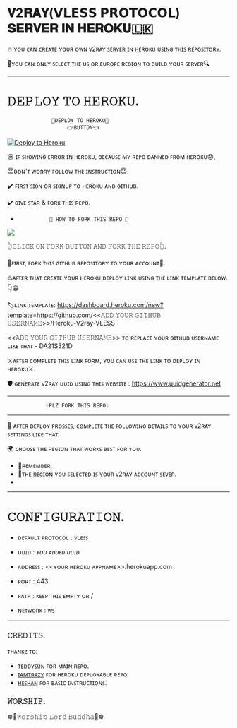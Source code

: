 # 𝐕2𝐑𝐀𝐘(𝗩𝗟𝗘𝗦𝗦 𝗣𝗥𝗢𝗧𝗢𝗖𝗢𝗟) 𝐒𝐄𝐑𝐕𝐄𝐑 𝐈𝐍 𝐇𝐄𝐑𝐎𝐊𝐔🇱🇰

🔥 ʏᴏᴜ ᴄᴀɴ ᴄʀᴇᴀᴛᴇ ʏᴏᴜʀ ᴏᴡɴ ᴠ2ʀᴀʏ ꜱᴇʀᴠᴇʀ ɪɴ ʜᴇʀᴏᴋᴜ ᴜꜱɪɴɢ ᴛʜɪꜱ ʀᴇᴘᴏꜱɪᴛᴏʀʏ.

🔎ʏᴏᴜ ᴄᴀɴ ᴏɴʟʏ ꜱᴇʟᴇᴄᴛ ᴛʜᴇ ᴜꜱ ᴏʀ ᴇᴜʀᴏᴘᴇ ʀᴇɢɪᴏɴ ᴛᴏ ʙᴜɪʟᴅ ʏᴏᴜʀ ꜱᴇʀᴠᴇʀ🔍

___

# 𝙳𝙴𝙿𝙻𝙾𝚈 𝚃𝙾 𝙷𝙴𝚁𝙾𝙺𝚄.

                  🔮𝙳𝙴𝙿𝙻𝙾𝚈 𝚃𝙾 𝙷𝙴𝚁𝙾𝙺𝚄🔮   
                       👉𝙱𝚄𝚃𝚃𝙾𝙽👈

<p><a href="https://dashboard.heroku.com/new?template=https://github.com/DA21S321D/heroku-v2ray"> <img src="https://www.herokucdn.com/deploy/button.svg" alt="Deploy to Heroku" /></a></p>

😒 ɪꜰ ꜱʜᴏᴡɪɴɢ ᴇʀʀᴏʀ ɪɴ ʜᴇʀᴏᴋᴜ, ʙᴇᴄᴀᴜꜱᴇ ᴍʏ ʀᴇᴘᴏ ʙᴀɴɴᴇᴅ ꜰʀᴏᴍ ʜᴇʀᴏᴋᴜ😡,

😇ᴅᴏɴ'ᴛ ᴡᴏʀʀʏ ꜰᴏʟʟᴏᴡ ᴛʜᴇ ɪɴꜱᴛʀᴜᴄᴛɪᴏɴ😇

✔️ ꜰɪʀꜱᴛ ꜱɪɢɴ ᴏʀ ꜱɪɢɴᴜᴘ ᴛᴏ ʜᴇʀᴏᴋᴜ ᴀɴᴅ ɢɪᴛʜᴜʙ.

✔️ ɢɪᴠᴇ ꜱᴛᴀʀ & ꜰᴏʀᴋ ᴛʜɪꜱ ʀᴇᴘᴏ.

-               🔴 𝙷𝙾𝚆 𝚃𝙾 𝙵𝙾𝚁𝙺 𝚃𝙷𝙸𝚂 𝚁𝙴𝙿𝙾 🔴
         
<p><a href="https://github.com/DA21S321D/heroku-v2ray/fork"> <img src="https://graph.org/file/d3dcbdc1e000c0b003455.jpg" /></a></p>

👆𝙲𝙻𝙸𝙲𝙺 𝙾𝙽 𝙵𝙾𝚁𝙺 𝙱𝚄𝚃𝚃𝙾𝙽 𝙰𝙽𝙳 𝙵𝙾𝚁𝙺 𝚃𝙷𝙴 𝚁𝙴𝙿𝙾👆.

🔐ꜰɪʀꜱᴛ, ꜰᴏʀᴋ ᴛʜɪꜱ ɢɪᴛʜᴜʙ ʀᴇᴘᴏꜱɪᴛᴏʀʏ ᴛᴏ ʏᴏᴜʀ ᴀᴄᴄᴏᴜɴᴛ🔐.

♨️ᴀꜰᴛᴇʀ ᴛʜᴀᴛ ᴄʀᴇᴀᴛᴇ ʏᴏᴜʀ ʜᴇʀᴏᴋᴜ ᴅᴇᴘʟᴏʏ ʟɪɴᴋ ᴜꜱɪɴɢ ᴛʜᴇ ʟɪɴᴋ ᴛᴇᴍᴘʟᴀᴛᴇ ʙᴇʟᴏᴡ. 👇😁

🏷️ʟɪɴᴋ ᴛᴇᴍᴘʟᴀᴛᴇ:  https://dashboard.heroku.com/new?template=https://github.com/<<𝙰𝙳𝙳 𝚈𝙾𝚄𝚁 𝙶𝙸𝚃𝙷𝚄𝙱 𝚄𝚂𝙴𝚁𝙽𝙰𝙼𝙴>>/Heroku-V2ray-VLESS

<<𝙰𝙳𝙳 𝚈𝙾𝚄𝚁 𝙶𝙸𝚃𝙷𝚄𝙱 𝚄𝚂𝙴𝚁𝙽𝙰𝙼𝙴>> ᴛᴏ ʀᴇᴘʟᴀᴄᴇ ʏᴏᴜʀ ɢɪᴛʜᴜʙ ᴜꜱᴇʀɴᴀᴍᴇ ʟɪᴋᴇ ᴛʜᴀᴛ - DA21S321D

⚔️ᴀꜰᴛᴇʀ ᴄᴏᴍᴘʟᴇᴛᴇ ᴛʜɪꜱ ʟɪɴᴋ ꜰᴏʀᴍ, ʏᴏᴜ ᴄᴀɴ ᴜꜱᴇ ᴛʜᴇ ʟɪɴᴋ ᴛᴏ ᴅᴇᴘʟᴏʏ ɪɴ ʜᴇʀᴏᴋᴜ⚔️.

🛡️ ɢᴇɴᴇʀᴀᴛᴇ ᴠ2ʀᴀʏ ᴜᴜɪᴅ ᴜꜱɪɴɢ ᴛʜɪꜱ ᴡᴇʙꜱɪᴛᴇ : https://www.uuidgenerator.net
___

                💡️𝙿𝙻𝚉 𝙵𝙾𝚁𝙺 𝚃𝙷𝙸𝚂 𝚁𝙴𝙿𝙾💡️
___

🎯 ᴀꜰᴛᴇʀ ᴅᴇᴘʟᴏʏ ᴘʀᴏꜱꜱᴇꜱ, ᴄᴏᴍᴘʟᴇᴛᴇ ᴛʜᴇ ꜰᴏʟʟᴏᴡɪɴɢ ᴅᴇᴛᴀɪʟꜱ ᴛᴏ ʏᴏᴜʀ ᴠ2ʀᴀʏ ꜱᴇᴛᴛɪɴɢꜱ ʟɪᴋᴇ ᴛʜᴀᴛ.

🌍 ᴄʜᴏᴏꜱᴇ ᴛʜᴇ ʀᴇɢɪᴏɴ ᴛʜᴀᴛ ᴡᴏʀᴋꜱ ʙᴇꜱᴛ ꜰᴏʀ ʏᴏᴜ.
   - 🔸ʀᴇᴍᴇᴍʙᴇʀ,
   - 🔹ᴛʜᴇ ʀᴇɢɪᴏɴ ʏᴏᴜ ꜱᴇʟᴇᴄᴛᴇᴅ ɪꜱ ʏᴏᴜʀ ᴠ2ʀᴀʏ ᴀᴄᴄᴏᴜɴᴛ ꜱᴇᴠᴇʀ.
   -
___

# 𝙲𝙾𝙽𝙵𝙸𝙶𝚄𝚁𝙰𝚃𝙸𝙾𝙽.

- ᴅᴇꜰᴀᴜʟᴛ ᴘʀᴏᴛᴏᴄᴏʟ : ᴠʟᴇꜱꜱ

- ᴜᴜɪᴅ : *ʏᴏᴜ ᴀᴅᴅᴇᴅ ᴜᴜɪᴅ*

- ᴀᴅᴅʀᴇꜱꜱ : <<ʏᴏᴜʀ ʜᴇʀᴏᴋᴜ ᴀᴘᴘɴᴀᴍᴇ>>.herokuapp.com

- ᴘᴏʀᴛ : 443

- ᴘᴀᴛʜ : ᴋᴇᴇᴘ ᴛʜɪꜱ ᴇᴍᴘᴛʏ ᴏʀ / 

- ɴᴇᴛᴡᴏʀᴋ : ᴡꜱ 
___

### 𝙲𝚁𝙴𝙳𝙸𝚃𝚂.
ᴛʜᴀɴᴋᴢ ᴛᴏ:
- [ᴛᴇᴅᴅʏꜱᴜɴ](https://github.com/teddysun) ꜰᴏʀ ᴍᴀɪɴ ʀᴇᴘᴏ.
- [ɪᴀᴍᴛʀᴀᴢʏ](https://github.com/iamtrazy) ꜰᴏʀ ʜᴇʀᴏᴋᴜ ᴅᴇᴘʟᴏʏᴀʙʟᴇ ʀᴇᴘᴏ.
- [ʜᴇꜱʜᴀɴ](https://github.com/heshan2) ꜰᴏʀ ʙᴀꜱɪᴄ ɪɴꜱᴛʀᴜᴄᴛɪᴏɴꜱ.

### 𝚆𝙾𝚁𝚂𝙷𝙸𝙿.

  ☸️🙏𝚆𝚘𝚛𝚜𝚑𝚒𝚙 𝙻𝚘𝚛𝚍 𝙱𝚞𝚍𝚍𝚑𝚊🙏☸️
